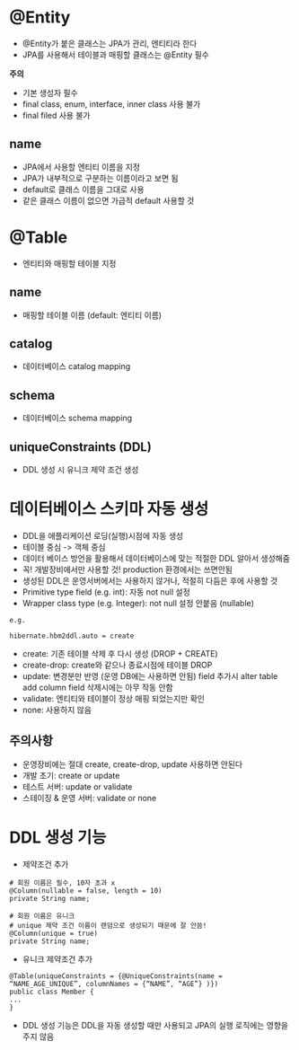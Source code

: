 # @Entity

- @Entity가 붙은 클래스는 JPA가 관리, 엔티티라 한다
- JPA를 사용해서 테이블과 매핑할 클래스는 @Entity 필수

**주의**
- 기본 생성자 필수
- final class, enum, interface, inner class 사용 불가
- final filed 사용 불가

## name

- JPA에서 사용할 엔티티 이름을 지정
- JPA가 내부적으로 구분하는 이름이라고 보면 됨
- default로 클래스 이름을 그대로 사용
- 같은 클래스 이름이 없으면 가급적 default 사용할 것

# @Table

- 엔티티와 매핑할 테이블 지정

## name
- 매핑할 테이블 이름 (default: 엔티티 이름)

## catalog
- 데이터베이스 catalog mapping

## schema
- 데이터베이스 schema mapping

## uniqueConstraints (DDL)
- DDL 생성 시 유니크 제약 조건 생성

# 데이터베이스 스키마 자동 생성

- DDL을 애플리케이션 로딩(실행)시점에 자동 생성
- 테이블 중심 -> 객체 중심
- 데이터 베이스 방언을 활용해서 데이터베이스에 맞는 적절한 DDL 알아서 생성해줌
- 꼭! 개발장비에서만 사용할 것! production 환경에서는 쓰면안됨
- 생성된 DDL은 운영서버에서는 사용하지 않거나, 적절히 다듬은 후에 사용할 것
- Primitive type field (e.g. int): 자동 not null 설정
- Wrapper class type (e.g. Integer): not null 설정 안붙음 (nullable)

```
e.g. 

hibernate.hbm2ddl.auto = create
```

- create: 기존 테이블 삭제 후 다시 생성 (DROP + CREATE)
- create-drop: create와 같으나 종료시점에 테이블 DROP
- update: 변경분만 반영 (운영 DB에는 사용하면 안됨)
  field 추가시 alter table add column
  field 삭제시에는 아무 작동 안함
- validate: 엔티티와 테이블이 정상 매핑 되었는지만 확인
- none: 사용하지 않음

## 주의사항
- 운영장비에는 절대 create, create-drop, update 사용하면 안된다
- 개발 초기: create or update
- 테스트 서버: update or validate
- 스테이징 & 운영 서버: validate or none

# DDL 생성 기능
- 제약조건 추가
```
# 회원 이름은 필수, 10자 초과 x
@Column(nullable = false, length = 10)
private String name;

# 회원 이름은 유니크
# unique 제약 조건 이름이 랜덤으로 생성되기 때문에 잘 안씀!
@Column(unique = true)
private String name;
```

- 유니크 제약조건 추가
```
@Table(uniqueConstraints = {@UniqueConstraints(name = “NAME_AGE_UNIQUE”, columnNames = {“NAME”, “AGE”} )})
public class Member {
...
}
```

- DDL 생성 기능은 DDL을 자동 생성할 때만 사용되고 JPA의 실행 로직에는 영향을 주지 않음